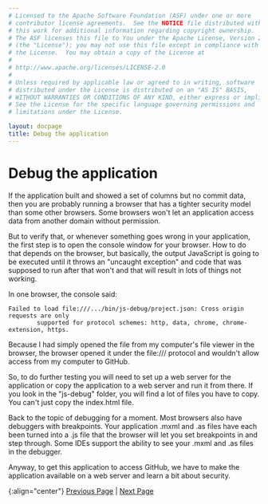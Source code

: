 ```yaml
---
# Licensed to the Apache Software Foundation (ASF) under one or more
# contributor license agreements.  See the NOTICE file distributed with
# this work for additional information regarding copyright ownership.
# The ASF licenses this file to You under the Apache License, Version 2.0
# (the "License"); you may not use this file except in compliance with
# the License.  You may obtain a copy of the License at
# 
# http://www.apache.org/licenses/LICENSE-2.0
# 
# Unless required by applicable law or agreed to in writing, software
# distributed under the License is distributed on an "AS IS" BASIS,
# WITHOUT WARRANTIES OR CONDITIONS OF ANY KIND, either express or implied.
# See the License for the specific language governing permissions and
# limitations under the License.

layout: docpage
title: Debug the application
---
```


# Debug the application

If the application built and showed a set of columns but no commit data, then you are probably running a browser that has a tighter security model than some other browsers.  Some browsers won't let an application access data from another domain without permission.

But to verify that, or whenever something goes wrong in your application, the first step is to open the console window for your browser.  How to do that depends on the browser, but basically, the output JavaScript is going to be executed until it throws an "uncaught exception" and code that was supposed to run after that won't and that will result in lots of things not working.

In one browser, the console said:

```
Failed to load file:///.../bin/js-debug/project.json: Cross origin requests are only
        supported for protocol schemes: http, data, chrome, chrome-extension, https.
```

Because I had simply opened the file from my computer's file viewer in the browser, the browser opened it under the file:/// protocol and wouldn't allow access from my computer to GitHub.

So, to do further testing you will need to set up a web server for the application or copy the application to a web server and run it from there.  If you look in the "js-debug" folder, you will find a lot of files you have to copy. You can't just copy the index.html file.

Back to the topic of debugging for a moment. Most browsers also have debuggers with breakpoints. Your application .mxml and .as files have each been turned into a .js file that the browser will let you set breakpoints in and step through. Some IDEs support the ability to see your .mxml and .as files in the debugger.

Anyway, to get this application to access GitHub, we have to make the application available on a web server and learn a bit about security.

{:align="center"}
[Previous Page](create-an-application/application-tutorial/deploy.html) \| [Next Page](create-an-application/application-tutorial/security.html)

